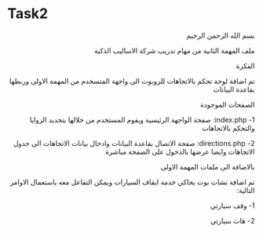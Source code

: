 # Task2
<div dir="rtl">
بسم الله الرحمن الرحيم

ملف المهمة الثانية من مهام تدريب شركة الاساليب الذكية

الفكرة

تم اضافة لوحة تحكم بالاتجاهات للروبوت الى واجهة المتسخدم من المهمة الاولى وربطها بقاعدة البيانات

الصفحات الموجودة

1- index.php:  صفحة الواجهة الرئيسية ويقوم المستخدم من خلالها بتحديد الزوايا والتحكم بالاتجاهات

2- directions.php: صفحة الاتصال بقاعدة البيانات وادخال بيانات الاتجاهات الى جدول الاتجاهات وايضا عرضها بالدخول على الصفحة مباشرة

بالاضافة الى ملفات المهمة الاولى

تم اضافة تشات بوت يحاكي خدمة ايقاف السيارات ويمكن التفاعل معه باستعمال الاوامر التالية:
  
  
  1- وقف سيارتي

  2- هات سيارتي

</div>
